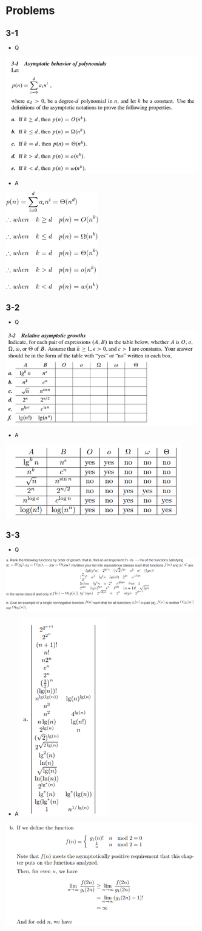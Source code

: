 # Problems

## 3-1

*  Q

![](https://github.com/KnewHow/FPAlgorithms/blob/master/problem-solution/chapter03-growthOfFunction/img/p-3-1-q.png?raw=true)

*  A

![](https://github.com/KnewHow/FPAlgorithms/blob/master/problem-solution/chapter03-growthOfFunction/img/p-3-1-a.gif?raw=true)

## 3-2

*  Q

![](https://github.com/KnewHow/FPAlgorithms/blob/master/problem-solution/chapter03-growthOfFunction/img/p-3-2-q.png?raw=true)

*  A

![](https://github.com/KnewHow/FPAlgorithms/blob/master/problem-solution/chapter03-growthOfFunction/img/p-3-2-a.png?raw=true)

## 3-3

*  Q

![](https://github.com/KnewHow/FPAlgorithms/blob/master/problem-solution/chapter03-growthOfFunction/img/p-3-3-q.png?raw=true)

*  A
![](https://github.com/KnewHow/FPAlgorithms/blob/master/problem-solution/chapter03-growthOfFunction/img/p-3-3-a-1.png?raw=true)

![](https://github.com/KnewHow/FPAlgorithms/blob/master/problem-solution/chapter03-growthOfFunction/img/p-3-3-a-2.png?raw=true)
